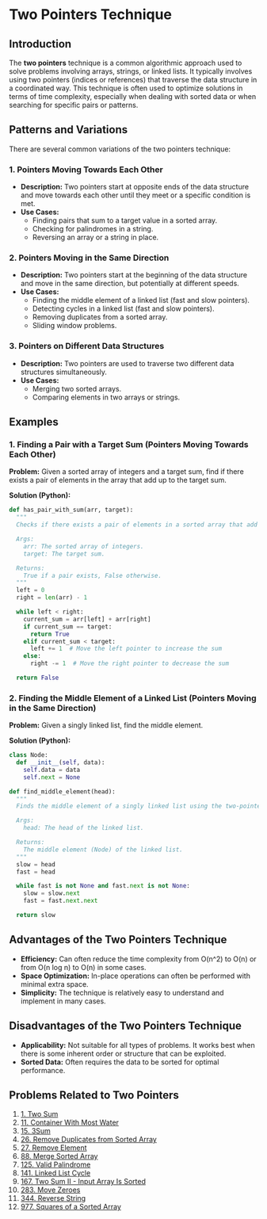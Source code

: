 # Two Pointers Technique

## Introduction

The **two pointers** technique is a common algorithmic approach used to solve problems involving arrays, strings, or linked lists. It typically involves using two pointers (indices or references) that traverse the data structure in a coordinated way. This technique is often used to optimize solutions in terms of time complexity, especially when dealing with sorted data or when searching for specific pairs or patterns.

## Patterns and Variations

There are several common variations of the two pointers technique:

### 1. Pointers Moving Towards Each Other

* **Description:** Two pointers start at opposite ends of the data structure and move towards each other until they meet or a specific condition is met.
* **Use Cases:**
  * Finding pairs that sum to a target value in a sorted array.
  * Checking for palindromes in a string.
  * Reversing an array or a string in place.

### 2. Pointers Moving in the Same Direction

* **Description:** Two pointers start at the beginning of the data structure and move in the same direction, but potentially at different speeds.
* **Use Cases:**
  * Finding the middle element of a linked list (fast and slow pointers).
  * Detecting cycles in a linked list (fast and slow pointers).
  * Removing duplicates from a sorted array.
  * Sliding window problems.

### 3. Pointers on Different Data Structures

* **Description:** Two pointers are used to traverse two different data structures simultaneously.
* **Use Cases:**
  * Merging two sorted arrays.
  * Comparing elements in two arrays or strings.

## Examples

### 1. Finding a Pair with a Target Sum (Pointers Moving Towards Each Other)

**Problem:** Given a sorted array of integers and a target sum, find if there exists a pair of elements in the array that add up to the target sum.

**Solution (Python):**

```python
def has_pair_with_sum(arr, target):
  """
  Checks if there exists a pair of elements in a sorted array that add up to the target sum.

  Args:
    arr: The sorted array of integers.
    target: The target sum.

  Returns:
    True if a pair exists, False otherwise.
  """
  left = 0
  right = len(arr) - 1

  while left < right:
    current_sum = arr[left] + arr[right]
    if current_sum == target:
      return True
    elif current_sum < target:
      left += 1  # Move the left pointer to increase the sum
    else:
      right -= 1  # Move the right pointer to decrease the sum

  return False
```

### 2. Finding the Middle Element of a Linked List (Pointers Moving in the Same Direction)

**Problem:** Given a singly linked list, find the middle element.

**Solution (Python):**

```python
class Node:
  def __init__(self, data):
    self.data = data
    self.next = None

def find_middle_element(head):
  """
  Finds the middle element of a singly linked list using the two-pointer technique.

  Args:
    head: The head of the linked list.

  Returns:
    The middle element (Node) of the linked list.
  """
  slow = head
  fast = head

  while fast is not None and fast.next is not None:
    slow = slow.next
    fast = fast.next.next

  return slow
```

## Advantages of the Two Pointers Technique

* **Efficiency:** Can often reduce the time complexity from O(n^2) to O(n) or from O(n log n) to O(n) in some cases.
* **Space Optimization:** In-place operations can often be performed with minimal extra space.
* **Simplicity:** The technique is relatively easy to understand and implement in many cases.

## Disadvantages of the Two Pointers Technique

* **Applicability:** Not suitable for all types of problems. It works best when there is some inherent order or structure that can be exploited.
* **Sorted Data:** Often requires the data to be sorted for optimal performance.

## Problems Related to Two Pointers

1. [1. Two Sum](../problems/0001-two-sum/README.md)
2. [11. Container With Most Water](https://leetcode.com/problems/container-with-most-water/)
3. [15. 3Sum](https://leetcode.com/problems/3sum/)
4. [26. Remove Duplicates from Sorted Array](https://leetcode.com/problems/remove-duplicates-from-sorted-array/)
5. [27. Remove Element](https://leetcode.com/problems/remove-element/)
6. [88. Merge Sorted Array](https://leetcode.com/problems/merge-sorted-array/)
7. [125. Valid Palindrome](./../problems/0125-valid-palindrome/README.md)
8. [141. Linked List Cycle](https://leetcode.com/problems/linked-list-cycle/)
9. [167. Two Sum II - Input Array Is Sorted](https://leetcode.com/problems/two-sum-ii-input-array-is-sorted/)
10. [283. Move Zeroes](https://leetcode.com/problems/move-zeroes/)
11. [344. Reverse String](https://leetcode.com/problems/reverse-string/)
12. [977. Squares of a Sorted Array](https://leetcode.com/problems/squares-of-a-sorted-array/)
